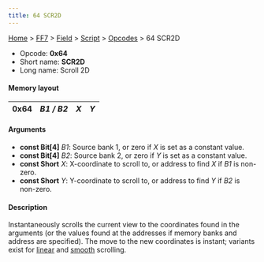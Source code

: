 ```yaml
---
title: 64 SCR2D
---
```


[Home](Main%20Page.md) > [FF7](FF7.md) > [Field](FF7/Field.md) > [Script](FF7/Field/Script.md) > [Opcodes](FF7/Field/Script/Opcodes.md) > 64 SCR2D

-   Opcode: **0x64**
-   Short name: **SCR2D**
-   Long name: Scroll 2D

#### Memory layout

| 0x64 | *B1 / B2* | *X* | *Y* |
|------|-----------|-----|-----|

#### Arguments

-   **const Bit\[4\]** *B1*: Source bank 1, or zero if *X* is set as a
    constant value.
-   **const Bit\[4\]** *B2*: Source bank 2, or zero if *Y* is set as a
    constant value.
-   **const Short** *X*: X-coordinate to scroll to, or address to find
    *X* if *B1* is non-zero.
-   **const Short** *Y*: Y-coordinate to scroll to, or address to find
    *Y* if *B2* is non-zero.

#### Description

Instantaneously scrolls the current view to the coordinates found in the
arguments (or the values found at the addresses if memory banks and
address are specified). The move to the new coordinates is instant;
variants exist for [linear][] and [smooth][] scrolling.

  [linear]: 68%20SCR2DL.md "wikilink"
  [smooth]: 66%20SCR2DC.md "wikilink"

